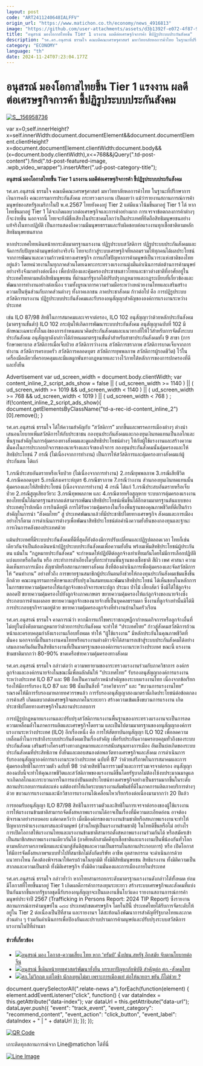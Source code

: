 ```yaml
---
layout: post
code: "ART2411240648IALFFV"
origin_url: "https://www.matichon.co.th/economy/news_4916813"
image: "https://github.com/user-attachments/assets/d3b1392f-e072-4f87-9a83-047dca3d2043"
title: "อนุสรณ์ มองโอกาสไทยขึ้น Tier 1 แรงงาน ผลดีต่อเศรษฐกิจการค้า ชี้ปฏิรูประบบประกันสังคม"
description: "รศ.ดร.อนุสรณ์ ธรรมใจ คณบดีคณะเศรษฐศาสตร์ มหาวิทยาลัยหอการค้าไทย ในฐานะที่ปรึกษาการเงินการคลัง คณะกรรมการประกันสังคม"
category: "ECONOMY"
language: "th"
date: 2024-11-24T07:23:04.177Z
---
```


# อนุสรณ์ มองโอกาสไทยขึ้น Tier 1 แรงงาน ผลดีต่อเศรษฐกิจการค้า ชี้ปฏิรูประบบประกันสังคม

[![](https://www.matichon.co.th/wp-content/uploads/2024/11/S__156958736-728x520.jpg "S__156958736")](https://www.matichon.co.th/wp-content/uploads/2024/11/S__156958736.jpg)

var x=0;self.innerHeight?x=self.innerWidth:document.documentElement&&document.documentElement.clientHeight?x=document.documentElement.clientWidth:document.body&&(x=document.body.clientWidth),x<=768&&jQuery(".td-post-content").find(".td-post-featured-image, .wpb\_video\_wrapper").insertAfter(".ud-post-category-title");

**อนุสรณ์ มองโอกาสไทยขึ้น Tier 1 แรงงาน ผลดีต่อเศรษฐกิจการค้า ชี้ปฏิรูประบบประกันสังคม**

รศ.ดร.อนุสรณ์ ธรรมใจ คณบดีคณะเศรษฐศาสตร์ มหาวิทยาลัยหอการค้าไทย ในฐานะที่ปรึกษาการเงินการคลัง คณะกรรมการประกันสังคม กระทรวงแรงงาน เปิดเผยว่า แม้ว่ารายงานสถานการณ์การค้ามนุษย์ของสหรัฐอเมริกาในปี พ.ศ.2567 ไทยยังคงอยู่ Tier 2 แต่มีแนวโน้มขึ้นมาอยู่ Tier 1 ได้ หากไทยขึ้นมาอยู่ Tier 1 ได้จะเกิดผลบวกต่อเศรษฐกิจและการค้าอย่างมาก การเจรจาข้อตกลงการค้าต่างๆ ก็จะง่ายขึ้น นอกจากนี้ ไทยจะยังมีชื่อเสียงในประชาคมโลกว่าเป็นประเทศที่ยึดถือสิทธิมนุษยชนอย่างแท้จริงในทางปฏิบัติ เป็นการแสดงถึงความมีมนุษยธรรมและรับผิดชอบต่อแรงงานทุกเชื้อชาติตามหลักสิทธิมนุษยชนสากล

หากประเทศไทยเดินหน้ายกระดับมาตรฐานแรงงาน ปฏิรูประบบสวัสดิการ ปฏิรูประบบประกันสังคมและจัดการกับปัญหาค้ามนุษย์อย่างจริงจัง ไทยจะก้าวสู่ระบบเศรษฐกิจที่หลอมรวมให้ทุกคนได้ผลประโยชน์จากการพัฒนาและความก้าวหน้าทางเศรษฐกิจ การแก้ไขปัญหาการค้ามนุษย์เป็นวาระแห่งชาติของไทยอยู่แล้ว โดยหน่วยงานในทุกภาคส่วนโดยเฉพาะกระทรวงแรงงานมุ่งมั่นดำเนินการต่อต้านการค้ามนุษย์อย่างจริงจังมาอย่างต่อเนื่อง เพื่อปกป้องและคุ้มครองประชาชนชาวไทยและชาวต่างชาติที่อาศัยอยู่ในประเทศไทยตามหลักสิทธิมนุษยชน ที่ผ่านมารัฐบาลได้ปรับปรุงกฎหมายและกฎระเบียบที่เกี่ยวข้องและพัฒนาการทำงานอย่างต่อเนื่อง รวมทั้งบูรณาการความร่วมมือระหว่างหน่วยงานไทยและเสริมสร้างความเป็นหุ้นส่วนกับภาคส่วนต่างๆ ทั้งภาคเอกชน ภาคประชาสังคม ก้าวต่อไป คือ การปฏิรูประบบสวัสดิการแรงงาน ปฏิรูประบบประกันสังคมและรับรองอนุสัญญาสำคัญขององค์การแรงงานระหว่างประเทศ

เช่น ILO 87/98 สิทธิในการสมาคมและเจรจาต่อรอง, ILO 102 อนุสัญญาว่าด้วยหลักประกันสังคม (มาตรฐานขั้นต่ำ) ILO 102 กระตุ้นให้เกิดการพัฒนาระบบประกันสังคม อนุสัญญาฉบับที่ 102 มีลักษณะเฉพาะทั้งในแง่ของการกำหนดแนวคิดประกันสังคมและแนวทางที่ให้ไว้สำหรับการจัดตั้งระบบประกันสังคม อนุสัญญาดังกล่าวได้กำหนดมาตรฐานขั้นต่ำสำหรับสาขาประกันสังคมทั้ง 9 สาขา (การรักษาพยาบาล สวัสดิการเมื่อเจ็บป่วย สวัสดิการว่างงาน สวัสดิการชราภาพ สวัสดิการบาดเจ็บจากการทำงาน สวัสดิการครอบครัว สวัสดิการคลอดบุตร สวัสดิการทุพพลภาพ สวัสดิการผู้รอดชีวิต) ไว้ในเครื่องมือเดียวที่ครอบคลุมและมีผลผูกพันทางกฎหมายและวางไว้ภายใต้หลักการของการปกครองที่ดีและยั่งยืน

Advertisement var ud\_screen\_width = document.body.clientWidth; var content\_inline\_2\_script\_ads\_show = false || ( ud\_screen\_width >= 1140 ) || ( ud\_screen\_width >= 1019 && ud\_screen\_width < 1140 ) || ( ud\_screen\_width >= 768 && ud\_screen\_width < 1019 ) || ( ud\_screen\_width < 768 ) ; if(!content\_inline\_2\_script\_ads\_show){ document.getElementsByClassName("td-a-rec-id-content\_inline\_2")\[0\].remove(); }

รศ.ดร.อนุสรณ์ ธรรมใจ ได้ให้ความสำคัญกับ “สวัสดิการ” มากขึ้นและพรรคการเมืองต่างๆ ต่างนำเสนอนโยบายเพิ่มสวัสดิการให้กับประชาชน กองทุนประกันสังคมและกองทุนเงินทดแทนเป็นกลไกและพื้นฐานสำคัญในการคุ้มครองทางสังคมและดูแลสิทธิประโยชน์ต่างๆ ให้กับผู้ใช้แรงงานและสร้างความมั่นคงในการประกอบกิจการของนายจ้างและเจ้าของกิจการ กองทุนประกันสังคมนั้นคุ้มครองและให้สิทธิประโยชน์ 7 กรณี (ไม่เนื่องจากการทำงาน) เป็นการให้สวัสดิการและคุ้มครองทางสังคมแก่ผู้ประกันตน ได้แก่

1.กรณีประสบอันตรายหรือเจ็บป่วย (ไม่เนื่องจากการทำงาน) 2.กรณีทุพพลภาพ 3.กรณีเสียชีวิต 4.กรณีคลอดบุตร 5.กรณีสงเคราะห์บุตร 6.กรณีชราภาพ 7.กรณีว่างงาน ส่วนกองทุนเงินทดแทนนั้น คุ้มครองและให้สิทธิประโยชน์ (เนื่องจากการทำงาน) 4 กรณี ได้แก่ 1.กรณีประสบอันตรายหรือเจ็บป่วย 2.กรณีสูญเสียอวัยวะ 3.กรณีทุพพลภาพ และ 4.กรณีตายหรือสูญหาย ระบบการคุ้มครองแรงงานของไทยนั้นได้มาตรฐานสากลแต่สามารถพัฒนาสิทธิประโยชน์เพิ่มขึ้นได้อีกตามมาตรฐานต้นแบบของประเทศยุโรปเหนือ การกินดีอยู่ดี การได้รับความคุ้มครองในเรื่องพื้นฐานของคุณภาพชีวิตที่ดีเป็นก้าวสำคัญในการนำ “สังคมไทย” สู่ ประเทศพัฒนาแล้วที่มีประชาธิปไตยทางเศรษฐกิจ สังคมและการเมือง อย่างไรก็ตาม การดำเนินการต่างๆเพื่อพัฒนาสิทธิประโยชน์ต่อคำนึงความยั่งยืนของกองทุนและฐานะการเงินการคลังของประเทศด้วย

แม้นประเทศที่มีระบบประกันสังคมที่ดีที่สุดก็ยังต้องมีการปรับเปลี่ยนและปฏิรูปตลอดเวลา ไทยก็เช่นเดียวกันจำเป็นต้องเดินหน้าปฏิรูประบบประกันสังคมเพื่อความยั่งยืน พร้อมเพิ่มสิทธิประโยชน์ผู้ประกันตน แม้นใน “กฎหมายประกันสังคม” จะกำหนดให้ปฏิบัติต่อลูกจ้างเท่าเทียมกันโดยไม่มีการเลือกปฏิบัติ แบ่งแยกหรือกีดกัน หรือ กระทำการลำเอียงใดๆที่กระทำบนพื้นฐานของเชื้อชาติ สีผิว เพศ ศาสนา ความคิดเห็นทางการเมือง สัญชาติหรือสถานภาพทางสังคม สิ่งที่ต้องดำเนินการเพื่อคุ้มครองและจัดสวัสดิการให้ “คนทำงาน” อย่างทั่วถึง การขยายฐานสมาชิกผู้ประกันตนยังช่วยให้กองทุนประกันสังคมเข้มแข็งขึ้นอีกด้วย คณะอนุกรรมการศึกษาและปรับปรุงเงินสมทบและพัฒนาสิทธิประโยชน์ ได้เห็นชอบในหลักการในการขยายความคุ้มครองให้แก่ลูกจ้างของกิจการเพาะปลูก ประมง ป่าไม้ เลี้ยงสัตว์ ซึ่งมิได้ใช้ลูกจ้างตลอดปี ขยายความคุ้มครองไปยังลูกจ้างภาคเกษตร ขยายความคุ้มครองให้แก่ลูกจ้างของนายจ้างซึ่งประกอบการค้าแผงลอย ขยายความลูกจ้างของนายจ้างที่เป็นบุคคลธรรมดา ซึ่งงานที่ลูกจ้างทำนั้นมิได้มีการประกอบธุรกิจรวมอยู่ด้วย ขยายความคุ้มครองลูกจ้างที่ทำงานบ้านในครัวเรือน

รศ.ดร.อนุสรณ์ ธรรมใจ คาดการณ์ว่า หากมีการแก้ไขพระราชกฤษฎีกากำหนดกิจการหรือลูกจ้างอื่นที่ไม่อยู่ในบังคับตามกฎหมายว่าด้วยการประกันสังคม จะทำให้ “ประเทศไทย” ก้าวสู่สังคมสวัสดิการถ้วนหน้าและครอบคลุมกำลังแรงงานเกือบทั้งหมด ทำให้ “ผู้ใช้แรงงาน” มีหลักประกันในคุณภาพชีวิตที่มั่นคง นอกจากนี้เป็นแรงงานคนไทยหรือแรงงานต่างด้าวจักได้สามารถเข้าสู่ระบบประกันสังคมได้อย่างเสมอภาคกันอันเป็นสิทธิแรงงานที่เป็นมาตรฐานขององค์การแรงงานระหว่างประเทศ ขณะนี้ แรงงานข้ามชาติมากกว่า 80-90% ขาดเครือข่ายความคุ้มครองทางสังคม

รศ.ดร.อนุสรณ์ ธรรมใจ กล่าวต่อว่า ความพยายามของกระทรวงแรงงานร่วมกับภาควิชาการ องค์กรลูกจ้างและองค์กรนายจ้างในขณะนี้เพื่อผลักดันให้ “ประเทศไทย” รับรองอนุสัญญาองค์การแรงงานระหว่างประเทศ ILO 87 และ 98 ถือเป็นความก้าวหน้าสำคัญของระบบแรงงานไทย เนื่องจากข้อเรียกร้องให้มีการรับรอง ILO 87 และ 98 นั้นเป็นสิ่งที่ “ภาควิชาการ” และ “ขบวนการแรงงานไทย” รณรงค์ให้มีการรับรองมาหลายทศวรรษแล้ว การรับรองอนุสัญญาสองมาตรานี้เกิดประโยชน์ต่อข้อตกลงการค้าเสรี เกิดผลบวกต่อเศรษฐกิจมหภาคในระยะยาว สร้างความเข้มแข็งขบวนการแรงงาน เกิดประชาธิปไตยทางเศรษฐกิจในสถานประกอบการ

การปฏิรูปกฎหมายแรงงานและปรับปรุงสวัสดิการแรงงานพื้นฐานของกระทรวงแรงงานจะเป็นการลดความเหลื่อมล้ำในภาคการผลิตและเศรษฐกิจโดยรวม และเป็นไปตามมาตรฐานของอนุสัญญาองค์การแรงงานระหว่างประเทศ (ILO) อีกเรื่องหนึ่ง คือ การให้สัตยาบันอนุสัญญา ILO 102 เพื่อลดความเหลื่อมล้ำในการเข้าถึงระบบประกันสังคมเป็นเรื่องสำคัญ เพื่อรับประกันความครอบคลุมทั่วถึงของระบบประกันสังคม เสริมสร้างโครงสร้างทางกฎหมายและการสนับสนุนทางการเมือง อันเป็นบ่อเกิดของระบบประกันสังคมที่ประสิทธิภาพ ยั่งยืนและตอบสนองต่อพลวัตทางเศรษฐกิจและสังคม การดำเนินการรับรองอนุสัญญาองค์การแรงงานระหว่างประเทศ ฉบับที่ 87 ว่าด้วยเสรีภาพในการสมาคมและการคุ้มครองสิทธิในการรวมตัว ฉบับที่ 98 ว่าด้วยสิทธิในการรวมตัวและการร่วมเจรจาต่อรอง อนุสัญญาสองฉบับนี้จะทำให้คุณภาพชีวิตและสวัสดิภาพของแรงงานดีขึ้นโดยรัฐบาลไม่ต้องใช้งบประมาณมาดูแล จะเกิดกลไกและกระบวนการในการแบ่งปันผลประโยชน์ทางเศรษฐกิจอย่างเป็นธรรมมากขึ้นในระดับสถานประกอบการแต่ละแห่ง แต่ต้องทำให้เกิดระบบแรงงานสัมพันธ์ที่ดีในภาคการผลิตภาคบริการต่างๆ ด้วย ขบวนการแรงงานและนักวิชาการแรงงานได้เคลื่อนไหวเรียกร้องต่อเนื่องมามากกว่า 20 ปีแล้ว

การยอมรับอนุสัญญา ILO 87/98 สิทธิในการรวมตัวและสิทธิในการเจรจาต่อรองของผู้ใช้แรงงาน การให้แรงงานข้ามชาติสามารถจัดตั้งสหภาพแรงงานได้อาจเป็นเรื่องที่มีความละเอียดอ่อน อาจต้องพิจารณาอย่างรอบคอบ แต่คาดหวังว่า เมื่อมีองค์กรของแรงงานข้ามชาติหรือสหภาพแรงงานจะทำให้ปัญหาการค้าแรงงานทาสและค้ามนุษย์ (ส่วนใหญ่เป็นแรงงานข้ามชาติ) ในไทยดีขึ้นหรือไม่ อย่างไร การเปิดโอกาสให้แรงงานไทยและแรงงานข้ามชาติสามารถตั้งสหภาพแรงงานร่วมกันได้ หรือสมัครเข้าเป็นสมาชิกสหภาพแรงงานเดียวกันได้ (อาศัยหลักสามัคคีทุกเชื้อชาติและแรงงานเป็นพี่น้องกันทั่วโลกตามหลักภราดรภาพนิยมและนำมาสู่สันติสุขและความเป็นธรรมในสถานประกอบการ) หรือ เปิดโอกาสให้มีการจัดตั้งสหภาพฯแบบทั่วไปที่สมาชิกไม่สังกัดบริษัท อาชีพ อุตสาหกรรม จะดำเนินการด้วยแนวทางไหน ก็คงต้องพิจารณาให้ครบถ้วนในทุกมิติ ทั้งมิติสิทธิมนุษยชน สิทธิแรงงาน ทั้งมิติความเป็นสากลและความเป็นชาติ ทั้งมิติเศรษฐกิจ ทั้งมิติความมั่นคงและการเมืองภายในประเทศ

รศ.ดร.อนุสรณ์ ธรรมใจ กล่าวย้ำว่า หากไทยสามารถยกระดับมาตรฐานแรงงานดังกล่าวได้ทั้งหมด ย่อมมีโอกาสที่ไทยขึ้นมาอยู่ Tier 1 เกิดผลดีการค้าการลงทุนระยะยาว สร้างระบบเศรษฐกิจและสังคมที่แบ่งปันกันมากขึ้นหากรัฐบาลชุดนี้รับรองอนุสัญญาจะเป็นผลงานชิ้นโบว์แดง รายงานสถานการณ์การค้ามนุษย์ประจําปี 2567 (Trafficking in Persons Report: 2024 TIP Report) ซึ่งรายงานสถานการณ์การค้ามนุษย์ใน ๑๘๘ ประเทศ/เขตเศรษฐกิจ โดยในปีนี้ ประเทศไทยได้รับการจัดระดับให้อยู่ใน Tier 2 ต่อเนื่องเป็นปีที่สาม และรายงานฯ ได้สะท้อนถึงพัฒนาการสําคัญที่รัฐบาลไทยและภาคส่วนต่าง ๆ ร่วมกันดําเนินการเพื่อป้องกันและปราบปรามการค้ามนุษย์และปรับปรุงระบบสวัสดิการแรงงานในปีที่ผ่านมา

#### ข่าวที่เกี่ยวข้อง

*   [![](https://www.matichon.co.th/wp-content/uploads/2024/11/721752.jpg)อนุสรณ์ มอง โอกาส-ความเสี่ยง ไทย หาก ‘ทรัมป์’ นั่งปธน.สหรัฐ อีกสมัย จับตานโยบายต่อจีน](https://www.matichon.co.th/foreign/news_4884955)
*   [![](https://www.matichon.co.th/wp-content/uploads/2024/10/S__1564099372.jpg)อนุสรณ์ ชี้เดินหน้ายุทธศาสตร์พัฒนายั่งยืน บรรเทาปัญหาภัยพิบัติ สำคัญต่อ ศก.-สังคมไทย](https://www.matichon.co.th/economy/news_4844366)
*   [![](https://www.matichon.co.th/wp-content/uploads/2024/07/ปก-สัมภาษณ์พิเศษ-2024-07-31T142415.136.jpg)ศก.ไม่วิกฤต แต่โตช้า นักลงทุนไม่มา เพราะการเมืองแย่ ต่อให้นายกฯ ขยัน ก็ไม่ช่วย ?](https://www.matichon.co.th/clips/news_4710562)

document.querySelectorAll(".relate-news a").forEach(function(element) { element.addEventListener("click", function() { var dataIndex = this.getAttribute("data-index"); var dataUrl = this.getAttribute("data-url"); dataLayer.push({ "event": "track\_event", "event\_category": "recommend\_content", "event\_action": "click\_button", "event\_label": dataIndex + " | " + dataUrl }); }); });

[![QR Code](https://www.matichon.co.th/wp-content/uploads/2023/07/wob1371z.jpg)](https://lin.ee/ht0nDxX)

เกาะติดทุกสถานการณ์จาก Line@matichon ได้ที่นี่

[![Line Image](https://www.matichon.co.th/wp-content/uploads/2023/07/th.png)](https://lin.ee/ht0nDxX)
